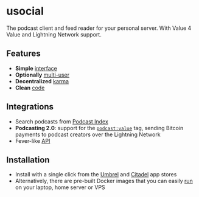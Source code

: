 # usocial

The podcast client and feed reader for your personal server. With Value 4 Value and Lightning Network support.

## Features

* **Simple** [interface](## "minimalist HN-like design")
* **Optionally** [multi-user](/users)
* **Decentralized** [karma](/karma)
* **Clean** [code](## "Python / Flask / SQLite")

## Integrations

* Search podcasts from [Podcast Index](https://podcastindex.org)
* **Podcasting 2.0**: support for the [`podcast:value`](https://github.com/Podcastindex-org/podcast-namespace/blob/main/value/value.md) tag, sending Bitcoin payments to podcast creators over the Lightning Network
* Fever-like [API](/api)

## Installation

* Install with a single click from the [Umbrel](http://getumbrel.com/) and [Citadel](https://github.com/runcitadel) app stores
* Alternatively, there are pre-built Docker images that you can easily [run](/running) on your laptop, home server or VPS
